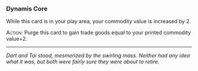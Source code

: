 ### **Dynamis Core**

While this card is in your play area, your commodity value is increased by 2.

<span style="font-variant:small-caps;">Action</span>: Purge this card to gain trade goods equal to your printed commodity value+2.

---

*Dart and Tai stood, mesmerized by the swirling mass. Neither had any idea what it was, but both were fairly sure they were about to retire.*
